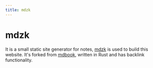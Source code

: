 ```yaml
---
title: mdzk
---
```


# mdzk

It is a small static site generator for notes, [mdzk](https://github.com/mdzk-rs/mdzk) is used to build this website. It's forked from [mdbook](https://rust-lang.github.io/mdBook/), written in Rust and has backlink functionality. 

